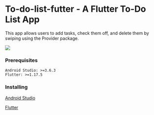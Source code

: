 # To-do-list-futter - A Flutter To-Do List App

This app allows users to add tasks, check them off, and delete them by swiping using the Provider package.

<a href="https://imgflip.com/gif/5jc9z6"><img src="https://imgflip.com/5jc9z6.gif"/></a>
  
### Prerequisites

```
Android Studio: >=3.6.3
Flutter: >=1.17.5
```
### Installing

[Android Studio](https://developer.android.com/studio)

[Flutter](https://flutter.dev/docs/get-started/install)
